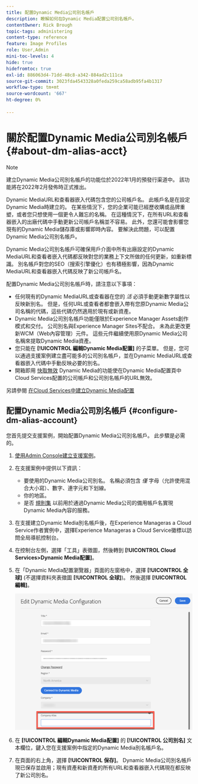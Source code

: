 ```yaml
---
title: 配置Dynamic Media公司別名帳戶
description: 瞭解如何在Dynamic Media配置公司別名帳戶。
contentOwner: Rick Brough
topic-tags: administering
content-type: reference
feature: Image Profiles
role: User,Admin
mini-toc-levels: 4
hide: true
hidefromtoc: true
exl-id: 886063d4-71dd-48c8-a342-884ad2c111ca
source-git-commit: 3023fda4543328a0feda259ca58adb95fa4b1317
workflow-type: tm+mt
source-wordcount: '667'
ht-degree: 0%

---
```


# 關於配置Dynamic Media公司別名帳戶 {#about-dm-alias-acct}

>[!NOTE]
>
>建立Dynamic Media公司別名帳戶的功能位於2022年1月的預發行渠道中。 該功能將在2022年2月發佈時正式推出。

Dynamic MediaURL和查看器嵌入代碼包含您的公司帳戶名。 此帳戶名是在設定Dynamic Media時建立的。 在某些情況下，您的企業可能已經歷收購或品牌重塑，或者您只想使用一個更令人難忘的名稱。 在這種情況下，在所有URL和查看器嵌入的出廠代碼中手動更新公司帳戶名稱並不容易。 此外，您還可能會影響您現有的Dynamic Media儲存庫或影響即時內容。 要解決此問題，可以配置Dynamic Media公司別名帳戶。

Dynamic Media公司別名帳戶可確保用戶介面中所有出廠設定的Dynamic MediaURL和查看者嵌入代碼都反映對您的業務上下文所做的任何更新，如重新標識。 別名帳戶對您的SEO（搜索引擎優化）也有積極影響，因為Dynamic MediaURL和查看器嵌入代碼反映了新公司帳戶名。

配置Dynamic Media公司別名帳戶時，請注意以下事項：

* 任何現有的Dynamic MediaURL或查看器在您的 *活* 必須手動更新數字屬性以反映新別名。 但是，任何URL或查看者都會嵌入帶有您原Dynamic Media公司名稱的代碼，這些代碼仍然適用於現有或新資產。
* Dynamic Media公司別名帳戶功能僅限於Experience Manager Assets創作模式和交付。 公司別名與Experience Manager Sites不配合。 未為此更改更新WCM（Web內容管理）元件。 這些元件繼續使用原Dynamic Media公司名稱來提取Dynamic Media資產。
* 您只能在 **[!UICONTROL 編輯Dynamic Media配置]** 的子菜單。 但是，您可以通過支援案例建立盡可能多的公司別名帳戶，並在Dynamic MediaURL或查看器嵌入代碼中手動反映必要的別名。
* 開箱即用 [快取無效](/help/assets/dynamic-media/invalidate-cdn-cache-dynamic-media.md) Dynamic Media的功能使在Dynamic Media配置頁中Cloud Services配置的公司帳戶和公司別名帳戶的URL無效。

另請參閱 [在Cloud Services中建立Dynamic Media配置](/help/assets/dynamic-media/config-dm.md#configuring-dynamic-media-cloud-services)

## 配置Dynamic Media公司別名帳戶 {#configure-dm-alias-account}

您首先提交支援案例，開始配置Dynamic Media公司別名帳戶。 此步驟是必需的。

1. [使用Admin Console建立支援案例](https://helpx.adobe.com/enterprise/using/support-for-experience-cloud.html)。
1. 在支援案例中提供以下資訊：

   * 要使用的Dynamic Media公司別名。 名稱必須包含 *僅* 字母（允許使用混合大小寫）、數字、連字元和下划線。
   * 你的地區。
   * 是否 [規則集](/help/assets/dynamic-media/using-rulesets-to-transform-urls.md) 以前用於通過Dynamic Media公司的備用帳戶名實現Dynamic Media內容的服務。

1. 在支援建立Dynamic Media別名帳戶後，在Experience Manageras a Cloud Service作者實例中，選擇Experience Manageras a Cloud Service徽標以訪問全局導航控制台。
1. 在控制台左側，選擇「工具」表徵圖，然後轉到 **[!UICONTROL Cloud Services>Dynamic Media配置]**。
1. 在「Dynamic Media配置瀏覽器」頁面的左窗格中，選擇 **[!UICONTROL 全球]** (不選擇資料夾表徵圖 **[!UICONTROL 全球]**)。 然後選擇 **[!UICONTROL 編輯]**。

   ![Dynamic Media公司別名文本欄位](/help/assets/assets-dm/dm-company-alias.png)

1. 在 **[!UICONTROL 編輯Dynamic Media配置]** 的 **[!UICONTROL 公司別名]** 文本欄位，鍵入您在支援案例中指定的Dynamic Media別名帳戶名。
1. 在頁面的右上角，選擇 **[!UICONTROL 保存]**。
Dynamic Media公司別名帳戶現已保存並啟用；現有資產和新資產的所有URL和查看器嵌入代碼現在都反映了新公司別名。